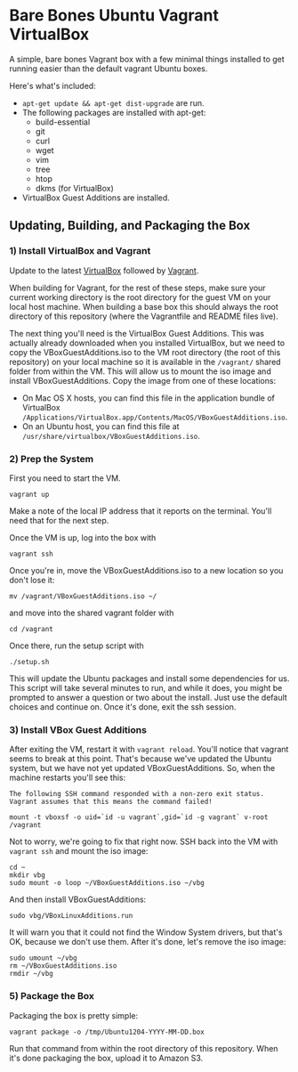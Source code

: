 Bare Bones Ubuntu Vagrant VirtualBox
====================================
A simple, bare bones Vagrant box with a few minimal things installed to get running
easier than the default vagrant Ubuntu boxes.

Here's what's included:

* `apt-get update && apt-get dist-upgrade` are run.
* The following packages are installed with apt-get:
	- build-essential
	- git
	- curl
	- wget
	- vim
	- tree
	- htop
	- dkms (for VirtualBox)
* VirtualBox Guest Additions are installed.

Updating, Building, and Packaging the Box
-----------------------------------------

### 1) Install VirtualBox and Vagrant
Update to the latest [VirtualBox](https://www.virtualbox.org/wiki/Downloads)
followed by [Vagrant](http://www.vagrantup.com/downloads.html).

When building for Vagrant, for the rest of these steps, make sure your current
working directory is the root directory for the guest VM on your local host
machine. When building a base box this should always the root directory of
this repository (where the Vagrantfile and README files live).

The next thing you'll need is the VirtualBox Guest Additions. This was actually
already downloaded when you installed VirtualBox, but we need to copy the
VBoxGuestAdditions.iso to the VM root directory (the root of this repository)
on your local machine so it is available in the `/vagrant/` shared folder from
within the VM.  This will allow us to mount the iso image and install
VBoxGuestAdditions.  Copy the image from one of these locations:

* On Mac OS X hosts, you can find this file in the application bundle of VirtualBox `/Applications/VirtualBox.app/Contents/MacOS/VBoxGuestAdditions.iso`.
* On an Ubuntu host, you can find this file at `/usr/share/virtualbox/VBoxGuestAdditions.iso`.


### 2) Prep the System
First you need to start the VM.

	vagrant up

Make a note of the local IP address that it reports on the terminal. You'll
need that for the next step.

Once the VM is up, log into the box with

	vagrant ssh

Once you're in, move the VBoxGuestAdditions.iso to a new location so you don't
lose it:

	mv /vagrant/VBoxGuestAdditions.iso ~/

and move into the shared vagrant folder with

	cd /vagrant

Once there, run the setup script with

	./setup.sh

This will update the Ubuntu packages and install some dependencies for us.
This script will take several minutes to run, and while it does, you might be
prompted to answer a question or two about the install. Just use the default
choices and continue on. Once it's done, exit the ssh session.


### 3) Install VBox Guest Additions
After exiting the VM, restart it with `vagrant reload`. You'll notice that
vagrant seems to break at this point. That's because we've updated the Ubuntu
system, but we have not yet updated VBoxGuestAdditions. So, when the machine
restarts you'll see this:

	The following SSH command responded with a non-zero exit status.
	Vagrant assumes that this means the command failed!

	mount -t vboxsf -o uid=`id -u vagrant`,gid=`id -g vagrant` v-root /vagrant

Not to worry, we're going to fix that right now. SSH back into the VM with
`vagrant ssh` and mount the iso image:

	cd ~
	mkdir vbg
	sudo mount -o loop ~/VBoxGuestAdditions.iso ~/vbg

And then install VBoxGuestAdditions:

	sudo vbg/VBoxLinuxAdditions.run

It will warn you that it could not find the Window System drivers, but that's
OK, because we don't use them.  After it's done, let's remove the iso image:

	sudo umount ~/vbg
	rm ~/VBoxGuestAdditions.iso
	rmdir ~/vbg


### 5) Package the Box
Packaging the box is pretty simple:

	vagrant package -o /tmp/Ubuntu1204-YYYY-MM-DD.box

Run that command from within the root directory of this repository.
When it's done packaging the box, upload it to Amazon S3.
